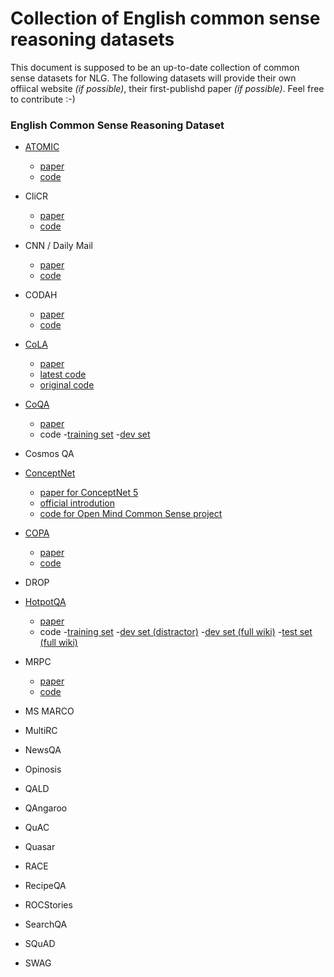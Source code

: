 # Collection of English common sense reasoning datasets
This document is supposed to be an up-to-date collection of common sense datasets for NLG. The following datasets will provide their own offiical website *(if possible)*, their first-publishd paper *(if possible)*. Feel free to contribute :-)

### English Common Sense Reasoning Dataset

- [ATOMIC](https://homes.cs.washington.edu/~msap/atomic/) 
  - [paper](https://homes.cs.washington.edu/~msap/atomic/data/sap2019atomic.pdf) 
  - [code](https://homes.cs.washington.edu/~msap/atomic/data/atomic_data.tgz)

- CliCR
  - [paper](https://www.aclweb.org/anthology/N18-1140.pdf) 
  - [code](https://github.com/clips/clicr)
  
- CNN / Daily Mail
  - [paper](https://arxiv.org/pdf/1506.03340.pdf) 
  - [code](https://github.com/deepmind/rc-data/)

- CODAH
  - [paper](https://arxiv.org/pdf/1904.04365.pdf)
  - [code](https://github.com/Websail-NU/CODAH)
  
- [CoLA](https://nyu-mll.github.io/CoLA/)
  - [paper](https://arxiv.org/abs/1805.12471)
  - [latest code](https://nyu-mll.github.io/CoLA/cola_public_1.1.zip)
  - [original code](https://nyu-mll.github.io/CoLA/cola_public_1.0.zip)
  
- [CoQA](https://stanfordnlp.github.io/coqa/)
  - [paper](https://arxiv.org/pdf/1808.07042)
  - code
    -[training set](https://nlp.stanford.edu/data/coqa/coqa-train-v1.0.json)
    -[dev set](https://nlp.stanford.edu/data/coqa/coqa-dev-v1.0.json)
    
- Cosmos QA
  
- [ConceptNet](http://conceptnet.io/)
  - [paper for ConceptNet 5](http://www.lrec-conf.org/proceedings/lrec2012/pdf/1072_Paper.pdf)
  - [official introdution](http://www.lrec-conf.org/proceedings/lrec2012/pdf/1072_Paper.pdf)
  - [code for Open Mind Common Sense project](https://github.com/commonsense/omcs)
  
- [COPA](https://people.ict.usc.edu/~gordon/copa.html)
  - [paper](https://people.ict.usc.edu/~gordon/publications/AAAI-SPRING11A.PDF)
  - [code](https://people.ict.usc.edu/~gordon/downloads/COPA-resources.tgz)
  

- DROP

- [HotpotQA](https://hotpotqa.github.io/)
  - [paper](https://arxiv.org/pdf/1809.09600.pdf)
  - code
    -[training set](http://curtis.ml.cmu.edu/datasets/hotpot/hotpot_train_v1.1.json)
    -[dev set (distractor)](http://curtis.ml.cmu.edu/datasets/hotpot/hotpot_dev_distractor_v1.json)
    -[dev set (full wiki)](http://curtis.ml.cmu.edu/datasets/hotpot/hotpot_dev_fullwiki_v1.json)
    -[test set (full wiki)](http://curtis.ml.cmu.edu/datasets/hotpot/hotpot_test_fullwiki_v1.json)
    
- MRPC
  - [paper](https://www.aclweb.org/anthology/I05-5002.pdf)
  - [code](https://www.microsoft.com/en-us/download/confirmation.aspx?id=52398)
  
- MS MARCO

- MultiRC

- NewsQA

- Opinosis

- QALD

- QAngaroo

- QuAC

- Quasar

- RACE

- RecipeQA

- ROCStories

- SearchQA

- SQuAD

- SWAG

 
